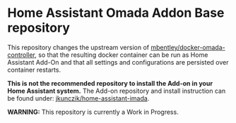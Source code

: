 #  Home Assistant Omada Addon Base repository
This repository changes the upstream version of [mbentley/docker-omada-controller](https://github.com/mbentley/docker-omada-controller), so that the resulting docker container can be run as Home Assistant Add-On and that all settings and configurations are persisted over container restarts. 

**This is not the recommended repository to install the Add-on in your Home Assistant system.** The Add-on repository and install instruction can be found under: [jkunczik/home-assistant-imada](https://github.com/jkunczik/home-assistant-omada).

**WARNING:** This repository is currently a Work in Progress. 
